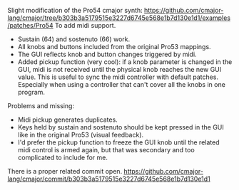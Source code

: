 Slight modification of the Pro54 cmajor synth: https://github.com/cmajor-lang/cmajor/tree/b303b3a5179515e3227d6745e568e1b7d130e1d1/examples/patches/Pro54
To add midi support.

- Sustain (64) and sostenuto (66) work.
- All knobs and buttons included from the original Pro53 mappings.
- The GUI reflects knob and button changes triggered by midi.
- Added pickup function (very cool): if a knob parameter is changed in the GUI, midi is not received until the physical knob reaches the new GUI value.
  This is useful to sync the midi controller with default patches. Especially when using a controller that can't cover all the knobs in one program.

Problems and missing:
- Midi pickup generates duplicates.
- Keys held by sustain and sostenuto should be kept pressed in the GUI like in the original Pro53 (visual feedback).
- I'd prefer the pickup function to freeze the GUI knob until the related midi control is armed again, but that was secondary and too complicated to include for me.

There is a proper related commit open. https://github.com/cmajor-lang/cmajor/commit/b303b3a5179515e3227d6745e568e1b7d130e1d1
